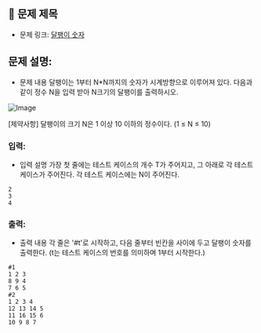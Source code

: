 ## 📌 문제 제목
- 문제 링크: [달팽이 숫자](https://swexpertacademy.com/main/talk/solvingClub/problemView.do?solveclubId=AZTYkRRKItzHBIQp&contestProbId=AV5PobmqAPoDFAUq&probBoxId=AZTyT8na4brHBIQp&type=PROBLEM&problemBoxTitle=Day03+Array3&problemBoxCnt=4)

## **문제 설명:**
- 문제 내용
  달팽이는 1부터 N*N까지의 숫자가 시계방향으로 이루어져 있다.
  다음과 같이 정수 N을 입력 받아 N크기의 달팽이를 출력하시오.

![Image](https://github.com/user-attachments/assets/9fdfbc35-237d-47e4-b718-7fe53e9da979)

[제약사항]
달팽이의 크기 N은 1 이상 10 이하의 정수이다. (1 ≤ N ≤ 10)

### **입력:**

- 입력 설명
  가장 첫 줄에는 테스트 케이스의 개수 T가 주어지고, 그 아래로 각 테스트 케이스가 주어진다.
  각 테스트 케이스에는 N이 주어진다.
```
2    
3   
4             
```

### **출력:**
- 출력 내용
  각 줄은 '#t'로 시작하고, 다음 줄부터 빈칸을 사이에 두고 달팽이 숫자를 출력한다.
  (t는 테스트 케이스의 번호를 의미하며 1부터 시작한다.)

```
#1
1 2 3
8 9 4
7 6 5
#2
1 2 3 4
12 13 14 5
11 16 15 6
10 9 8 7
```
